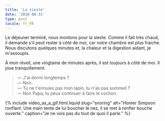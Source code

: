 ```yaml
---
title: 'La sieste'
date: '2016-08-31'
type: post
locale: fr_FR
---
```


Le déjeuner terminé, nous montons pour la sieste. Comme il fait très chaud, il demande s'il peut rester à côté de moi, car notre chambre est plus fraiche. Nous discutons quelques minutes et, la chaleur et la digestion aidant, je m'assoupis.

<!-- more -->

À mon réveil, une vingtaine de minutes après, il est toujours à côté de moi. Il joue tranquillement.

> — J'ai dormi longtemps ?  
> — Non.  
> — Tu ne t'ennuies pas mon lapin, tu n'as pas sommeil ?  
> — Non Papa, tu peux continuer à faire le cochon.

{% include video_as_a_gif.html.liquid
    slug="snoring"
    alt="Homer Simpson ronflant. Une main tente de lui boucher le nez, il se met à ronfler bouche ouverte."
    caption="Je ne vois pas du tout de quoi il parle."
%}
